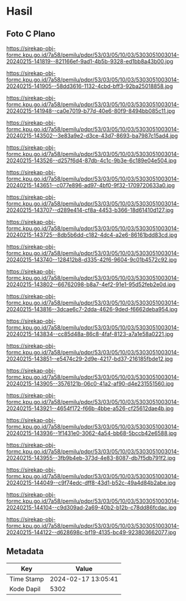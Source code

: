 # Hasil

## Foto C Plano

https://sirekap-obj-formc.kpu.go.id/7a58/pemilu/pdpr/53/03/05/10/03/5303051003014-20240215-141819--821166ef-9ad1-4b5b-9328-ed1bb8a43b00.jpg

https://sirekap-obj-formc.kpu.go.id/7a58/pemilu/pdpr/53/03/05/10/03/5303051003014-20240215-141905--58dd3616-1132-4cbd-bff3-92ba25018858.jpg

https://sirekap-obj-formc.kpu.go.id/7a58/pemilu/pdpr/53/03/05/10/03/5303051003014-20240215-141948--ca0e7019-b77d-40e6-80f9-8494bb085c11.jpg

https://sirekap-obj-formc.kpu.go.id/7a58/pemilu/pdpr/53/03/05/10/03/5303051003014-20240215-143502--3e83a9e2-d3ce-43d7-8693-ba7987c15ad4.jpg

https://sirekap-obj-formc.kpu.go.id/7a58/pemilu/pdpr/53/03/05/10/03/5303051003014-20240215-143526--d257f6d4-87db-4c1c-9b3e-6c189e04e504.jpg

https://sirekap-obj-formc.kpu.go.id/7a58/pemilu/pdpr/53/03/05/10/03/5303051003014-20240215-143651--c077e896-ad97-4bf0-9f32-1709720633a0.jpg

https://sirekap-obj-formc.kpu.go.id/7a58/pemilu/pdpr/53/03/05/10/03/5303051003014-20240215-143707--d289e414-cf8a-4453-b366-18d61410d127.jpg

https://sirekap-obj-formc.kpu.go.id/7a58/pemilu/pdpr/53/03/05/10/03/5303051003014-20240215-143725--8db5b6dd-c182-4dc4-a2e6-86161bdd83cd.jpg

https://sirekap-obj-formc.kpu.go.id/7a58/pemilu/pdpr/53/03/05/10/03/5303051003014-20240215-143740--128412b8-d335-42f6-9604-9c01b4572c92.jpg

https://sirekap-obj-formc.kpu.go.id/7a58/pemilu/pdpr/53/03/05/10/03/5303051003014-20240215-143802--66762098-b8a7-4ef2-91e1-95d52feb2e0d.jpg

https://sirekap-obj-formc.kpu.go.id/7a58/pemilu/pdpr/53/03/05/10/03/5303051003014-20240215-143816--3dcae6c7-2dda-4626-9ded-f6662deba954.jpg

https://sirekap-obj-formc.kpu.go.id/7a58/pemilu/pdpr/53/03/05/10/03/5303051003014-20240215-143834--cc85d48a-86c8-4faf-8123-a7a1e58a0221.jpg

https://sirekap-obj-formc.kpu.go.id/7a58/pemilu/pdpr/53/03/05/10/03/5303051003014-20240215-143851--e5474c29-2d9e-4217-bd37-216185fbde12.jpg

https://sirekap-obj-formc.kpu.go.id/7a58/pemilu/pdpr/53/03/05/10/03/5303051003014-20240215-143905--3576121b-06c0-41a2-af90-d4e231551560.jpg

https://sirekap-obj-formc.kpu.go.id/7a58/pemilu/pdpr/53/03/05/10/03/5303051003014-20240215-143921--4654f172-f66b-4bbe-a526-cf25612dae4b.jpg

https://sirekap-obj-formc.kpu.go.id/7a58/pemilu/pdpr/53/03/05/10/03/5303051003014-20240215-143936--1f1431e0-3062-4a54-bb68-5bccb42e6588.jpg

https://sirekap-obj-formc.kpu.go.id/7a58/pemilu/pdpr/53/03/05/10/03/5303051003014-20240215-143955--3fb9b4eb-373d-4e83-8087-db7f5db791f2.jpg

https://sirekap-obj-formc.kpu.go.id/7a58/pemilu/pdpr/53/03/05/10/03/5303051003014-20240215-144049--c9f74edc-dff8-43d1-b52c-49a4d84b2abe.jpg

https://sirekap-obj-formc.kpu.go.id/7a58/pemilu/pdpr/53/03/05/10/03/5303051003014-20240215-144104--c9d309ad-2a69-40b2-b12b-c78dd86fcdac.jpg

https://sirekap-obj-formc.kpu.go.id/7a58/pemilu/pdpr/53/03/05/10/03/5303051003014-20240215-144122--d628698c-bf19-4135-bc49-923803662077.jpg


## Metadata

| Key        | Value               |
| ---------- | ------------------- |
| Time Stamp | 2024-02-17 13:05:41 |
| Kode Dapil | 5302                |



